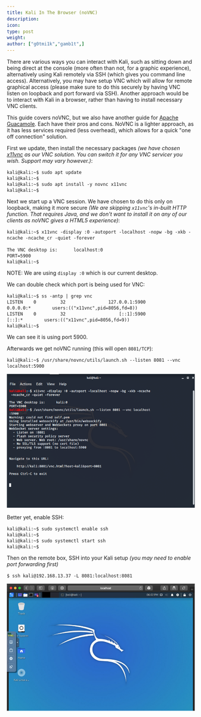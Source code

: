```yaml
---
title: Kali In The Browser (noVNC)
description:
icon:
type: post
weight:
author: ["g0tmi1k","gamb1t",]
---
```


There are various ways you can interact with Kali, such as sitting down and being direct at the console (more often than not, for a graphic experience), alternatively using Kali remotely via SSH (which gives you command line access). Alternatively, you may have setup VNC which will allow for remote graphical access (please make sure to do this securely by having VNC listen on loopback and port forward via SSH). Another approach would be to interact with Kali in a browser, rather than having to install necessary VNC clients.

This guide covers noVNC, but we also have another guide for [Apache Guacamole](/docs/general-use/guacamole-kali-in-browser/). Each have their pros and cons. NoVNC is a lighter approach, as it has less services required (less overhead), which allows for a quick "one off connection" solution.

First we update, then install the necessary packages _(we have chosen [x11vnc](https://packages.debian.org/testing/x11vnc) as our VNC solution. You can switch it for any VNC servicer you wish. Support may vary however.)_:

```console
kali@kali:~$ sudo apt update
kali@kali:~$
kali@kali:~$ sudo apt install -y novnc x11vnc
kali@kali:~$
```

Next we start up a VNC session. We have chosen to do this only on loopback, making it more secure _(We are skipping `x11vnc`'s in-built HTTP function. That requires Java, and we don't want to install it on any of our clients as noVNC gives a HTML5 experience)_:

```console
kali@kali:~$ x11vnc -display :0 -autoport -localhost -nopw -bg -xkb -ncache -ncache_cr -quiet -forever

The VNC desktop is:      localhost:0
PORT=5900
kali@kali:~$
```

NOTE: We are using `display :0` which is our current desktop.

We can double check which port is being used for VNC:

```console
kali@kali:~$ ss -antp | grep vnc
LISTEN    0         32                127.0.0.1:5900            0.0.0.0:*        users:(("x11vnc",pid=8056,fd=8))
LISTEN    0         32                    [::1]:5900               [::]:*        users:(("x11vnc",pid=8056,fd=9))
kali@kali:~$
```

We can see it is using port 5900.

Afterwards we get noVNC running (this will open `8081/TCP`):

```console
kali@kali:~$ /usr/share/novnc/utils/launch.sh --listen 8081 --vnc localhost:5900
```

![](novnc-kali-in-browser-1.png)

Better yet, enable SSH:

```console
kali@kali:~$ sudo systemctl enable ssh
kali@kali:~$
kali@kali:~$ sudo systemctl start ssh
kali@kali:~$
```

Then on the remote box, SSH into your Kali setup _(you may need to enable port forwarding first)_

```
$ ssh kali@192.168.13.37 -L 8081:localhost:8081
```
![](novnc-kali-in-browser-2.png)
